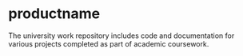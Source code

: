 # productname
The university work repository includes code and documentation for various projects completed as part of academic coursework.
